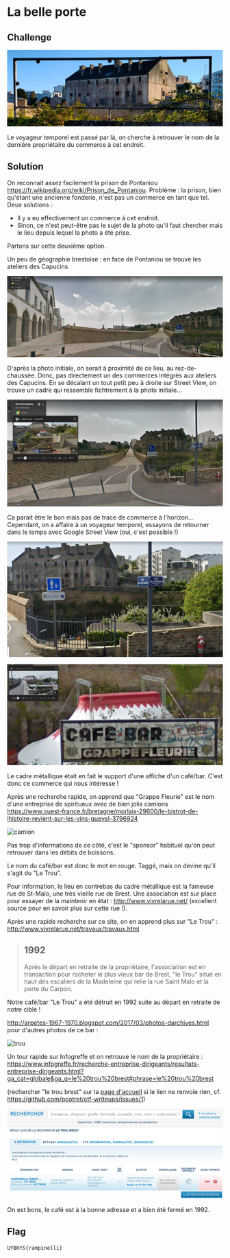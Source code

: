 # La belle porte

## Challenge

![porte](./img/porte.jpg)

Le voyageur temporel est passé par là, on cherche à retrouver le nom de la dernière propriétaire du commerce à cet endroit.

## Solution

On reconnait assez facilement la prison de Pontaniou https://fr.wikipedia.org/wiki/Prison_de_Pontaniou. Problème : la prison, bien qu'étant une ancienne fonderie, n'est pas un commerce en tant que tel. Deux solutions :

- Il y a eu effectivement un commerce à cet endroit.
- Sinon, ce n'est peut-être pas le sujet de la photo qu'il faut chercher mais le lieu depuis lequel la photo a été prise.

Partons sur cette deuxième option.

Un peu de géographie brestoise : en face de Pontaniou se trouve les ateliers des Capucins 

![image-20201114184643563](./img/capucins.png)

D'après la photo initiale, on serait à proximité de ce lieu, au rez-de-chaussée. Donc, pas directement un des commerces intégrés aux ateliers des Capucins. En se décalant un tout petit peu à droite sur Street View, on trouve un cadre qui ressemble fichtrement à la photo initiale...

![image-20201114184837343](./img/ponta1.png)

Ca parait être le bon mais pas de trace de commerce à l'horizon... Cependant, on a affaire à un voyageur temporel, essayons de retourner dans le temps avec Google Street View (oui, c'est possible !)

![escalier](./img/escalier.png)

![grappe](./img/grappe.png)

Le cadre métallique était en fait le support d'une affiche d'un café/bar. C'est donc ce commerce qui nous intéresse !

Après une recherche rapide, on apprend que "Grappe Fleurie" est le nom d'une entreprise de spiritueux avec de bien jolis camions https://www.ouest-france.fr/bretagne/morlaix-29600/le-bistrot-de-lhistoire-revient-sur-les-vins-guevel-3796924

![camion](https://media.ouest-france.fr/v1/pictures/MjAxNTEwZDU1Y2M2NWI4ODM5N2U1NTYzMmI4MjFiZjgyZWIxZWQ)

Pas trop d'informations de ce côté, c'est le "sponsor" habituel qu'on peut retrouver dans les débits de boissons.

Le nom du café/bar est donc le mot en rouge. Taggé, mais on devine qu'il s'agit du "Le Trou".

Pour information, le lieu en contrebas du cadre métallique est la fameuse rue de St-Malo, une très vieille rue de Brest. Une association est sur place pour essayer de la maintenir en état : http://www.vivrelarue.net/ (excellent source pour en savoir plus sur cette rue !).

Après une rapide recherche sur ce site, on en apprend plus sur "Le Trou" : http://www.vivrelarue.net/travaux/travaux.html

> ## 1992
>
> Après le départ en retraite de la propriètaire,  l'association est en transaction pour racheter le plus vieux bar de  Brest, "le Trou" situé en haut des escaliers de la Madeleine qui relie  la rue Saint Malo et la porte du Carpon.

Notre café/bar "Le Trou" a été détruit en 1992 suite au départ en retraite de notre cible !

http://arpetes-1967-1970.blogspot.com/2017/03/photos-darchives.html pour d'autres photos de ce bar :

![trou](https://4.bp.blogspot.com/--5Tl8tySRy8/WNj-qz9vpmI/AAAAAAAAAEU/402BSTOz4XAnKl6q87QILKrqdFJEj1wYgCLcB/s320/Bar%2BLe%2BTrou%2Bau%2BCarpont%2B2.JPG)

Un tour rapide sur Infogreffe et on retrouve le nom de la propriétaire : https://www.infogreffe.fr/recherche-entreprise-dirigeants/resultats-entreprise-dirigeants.html?ga_cat=globale&ga_q=le%20trou%20brest#phrase=le%20trou%20brest

(rechercher "le trou brest" sur la [page d'accueil](https://www.infogreffe.fr/) si le lien ne renvoie rien, cf. https://github.com/pcotret/ctf-writeups/issues/1)

![infogreffe](./img/infogreffe.png)

On est bons, le café est à la bonne adresse et a bien été fermé en 1992.

## Flag

```
UYBHYS{rampinelli}
```

